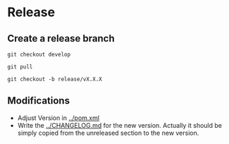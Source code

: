 # Release

## Create a release branch
`git checkout develop`

`git pull`

`git checkout -b release/vX.X.X`

## Modifications
* Adjust Version in [../pom.xml](../pom.xml)
* Write the [../CHANGELOG.md](../CHANGELOG.md) for the new version. Actually it should be simply copied from the unreleased section to the new version.

